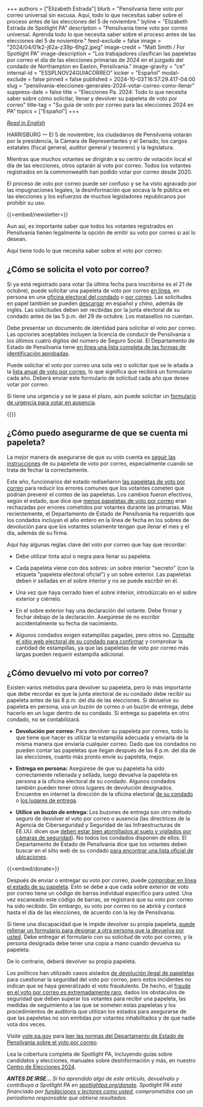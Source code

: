 +++
authors = ["Elizabeth Estrada"]
blurb = "Pensilvania tiene voto por correo universal sin excusa. Aquí, todo lo que necesitas saber sobre el proceso antes de las elecciones del 5 de noviembre."
byline = "Elizabeth Estrada de Spotlight PA"
description = "Pensilvania tiene voto por correo universal. Aprenda todo lo que necesita saber sobre el proceso antes de las elecciones del 5 de noviembre."
feed-exclude = false
image = "2024/04/01k2-j62a-z39p-6hg2.jpeg"
image-credit = "Matt Smith / For Spotlight PA"
image-description = "Los trabajadores clasifican las papeletas por correo el día de las elecciones primarias de 2024 en el juzgado del condado de Northampton en Easton, Pensilvania."
image-gravity = "ce"
internal-id = "ESSPLNOV24GUIACORREO"
kicker = "Español"
modal-exclude = false
pinned = false
published = 2024-10-03T16:57:29.417-04:00
slug = "pensilvania-elecciones-generales-2024-votar-correo-como-llenar"
suppress-date = false
title = "Elecciones Pa. 2024: Todo lo que necesita saber sobre cómo solicitar, llenar y devolver su papeleta de voto por correo"
title-tag = "Su guía de voto por correo para las elecciones 2024 en PA"
topics = ["Español"]
+++

<a href="https://www.spotlightpa.org/news/2024/08/pennsylvania-general-election-2024-mail-ballot-how-to-request-fill-out-return/"><em>Read in English</em></a><em></em>

HARRISBURG — El 5 de noviembre, los ciudadanos de Pensilvania votarán por la presidencia, la Cámara de Representantes y el Senado, los cargos estatales (fiscal general, auditor general y tesorero) y la legislatura.

Mientras que muchos votantes se dirigirán a su centro de votación local el día de las elecciones, otros optarán al voto por correo. Todos los votantes registrados en la commonwealth han podido votar por correo desde 2020.

El proceso de voto por correo puede ser confuso y se ha visto agravado por las impugnaciones legales, la desinformación que socava la fe pública en las elecciones y los esfuerzos de muchos legisladores republicanos por prohibir su uso.

{{<embed/newsletter>}}

Aun así, es importante saber que todos los votantes registrados en Pensilvania tienen legalmente la opción de emitir su voto por correo si así lo desean.

Aquí tiene todo lo que necesita saber sobre el voto por correo:

## ¿Cómo se solicita el voto por correo?

Si ya está registrado para votar (la última fecha para inscribirse es el 21 de octubre), puede solicitar una papeleta de voto por correo <a href="https://www.pavoterservices.pa.gov/OnlineAbsenteeApplication/#/OnlineMailInBegin">en línea</a>, en persona en una <a href="https://www.vote.pa.gov/Resources/espanol/Recursos/Pages/County-Contact-Spanish.aspx">oficina electoral del condado</a> o <a href="https://www.vote.pa.gov/Resources/espanol/Voting-in-PA-Spanish/Pages/Mail-and-Absentee-Ballot-Spanish.aspx">por correo</a>. Las solicitudes en papel también se pueden <a href="https://www.pavoterservices.pa.gov/OnlineAbsenteeApplication/#/OnlineAbsenteeBegin">descargar</a> en español y chino, además de inglés. Las solicitudes deben ser recibidas por la junta electoral de su condado antes de las 5 p.m. del 29 de octubre. Los matasellos no cuentan.

Debe presentar un documento de identidad para solicitar el voto por correo. Las opciones aceptables incluyen la licencia de conducir de Pensilvania o los últimos cuatro dígitos del número de Seguro Social. El Departamento de Estado de Pensilvania tiene <a href="https://www.vote.pa.gov/Resources/espanol/Voting-in-PA-Spanish/Pages/Mail-and-Absentee-Ballot-Spanish.aspx">en línea una lista completa de las formas de identificación aprobadas</a>.

Puede solicitar el voto por correo una sola vez o solicitar que se le añada a la <a href="https://www.vote.pa.gov/Resources/espanol/Voting-in-PA-Spanish/Pages/Mail-and-Absentee-Ballot-Spanish.aspx">lista anual de voto por correo</a>, lo que significa que recibirá un formulario cada año. Deberá enviar este formulario de solicitud cada año que desee votar por correo.

Si tiene una urgencia y se le pasa el plazo, aún puede solicitar un <a href="https://www.vote.pa.gov/Resources/espanol/Voting-in-PA-Spanish/Pages/Mail-and-Absentee-Ballot-Spanish.aspx">formulario de urgencia para votar en ausencia</a>.

{{<dewey-assistant>}}

## ¿Cómo puedo asegurarme de que se cuenta mi papeleta?

La mejor manera de asegurarse de que su voto cuenta es <a href="https://www.vote.pa.gov/Resources/espanol/Voting-in-PA-Spanish/Pages/Mail-and-Absentee-Ballot-Spanish.aspx">seguir las instrucciones</a> de su papeleta de voto por correo, especialmente cuando se trata de fechar la correctamente.

Este año, funcionarios del estado rediseñaron <a href="https://penncapital-star.com/voting/pennsylvania-redesigns-its-mail-in-ballots-for-the-2024-election/">las papeletas de voto por correo</a> para reducir los errores comunes que los votantes cometen que podrían prevenir el conteo de las papeletas. Los cambios fueron efectivos, según el estado, que dice que <a href="https://www.spotlightpa.org/news/2024/05/pennsylvania-election-2024-mail-ballot-rejection-reasons-incorrect-date/">menos papeletas de voto por correo</a> eran rechazadas por errores cometidos por votantes durante las primarias. Más recientemente, el Departamento de Estado de Pensilvania ha requerido que los condados incluyan el año entero en la línea de fecha en los sobres de devolución para que los votantes solamente tengan que llenar el mes y el día, además de su firma.

Aquí hay algunas reglas clave del voto por correo que hay que recordar:

- Debe utilizar tinta azul o negra para llenar su papeleta.

- Cada papeleta viene con dos sobres: un sobre interior &#34;secreto&#34; (con la etiqueta &#34;papeleta electoral oficial&#34;) y un sobre exterior. Las papeletas deben ir selladas en el sobre interior y no se puede escribir en él.

- Una vez que haya cerrado bien el sobre interior, introdúzcalo en el sobre exterior y ciérrelo.

- En el sobre exterior hay una declaración del votante. Debe firmar y fechar debajo de la declaración. Asegúrese de no escribir accidentalmente su fecha de nacimiento.

- Algunos condados exigen estampillas pagadas, pero otros no. <a href="https://www.vote.pa.gov/Resources/espanol/Recursos/Pages/County-Contact-Spanish.aspx">Consulte el sitio web electoral de su condado para confirmar</a> y comprobar la cantidad de estampillas, ya que las papeletas de voto por correo más largas pueden requerir estampilla adicional.

## ¿Cómo devuelvo mi voto por correo?

Existen varios métodos para devolver su papeleta, pero lo más importante que debe recordar es que la junta electoral de su condado debe recibir su papeleta antes de las 8 p.m. del día de las elecciones. Si devuelve su papeleta en persona, usa un buzón de correo o un buzón de entrega, debe hacerlo en un lugar dentro de su condado. Si entrega su papeleta en otro condado, no se contabilizará.

- <strong>Devolución por correo: </strong>Para devolver su papeleta por correo, todo lo que tiene que hacer es utilizar la estampilla adecuada y enviarla de la misma manera que enviaría cualquier correo. Dado que los condados no pueden contar las papeletas que llegan después de las 8 p.m. del día de las elecciones, cuanto más pronto envíe su papeleta, mejor.

- <strong>Entrega en persona:</strong> Asegúrese de que su papeleta ha sido correctamente rellenada y sellada, luego devuelva la papeleta en persona a la oficina electoral de su condado. Algunos condados también pueden tener otros lugares de devolución designados. Encuentre en internet la dirección de la oficina electoral <a href="https://www.vote.pa.gov/Resources/espanol/Recursos/Pages/County-Contact-Spanish.aspx">de su condado</a> o <a href="https://www.vote.pa.gov/Resources/espanol/Voting-in-PA-Spanish/Pages/Return-Ballot-Spanish.aspx">los lugares de entrega</a>.

- <strong>Utilice un buzón de entrega: </strong>Los buzones de entrega<strong> </strong>son otro método seguro de devolver el voto por correo o ausencia (las directrices de la Agencia de Ciberseguridad y Seguridad de las Infraestructuras de EE.UU. dicen que <a href="https://www.eac.gov/sites/default/files/electionofficials/vbm/Ballot_Drop_Box.pdf">deben estar bien atornillados al suelo y vigilados por cámaras de seguridad</a>). No todos los condados disponen de ellos. El Departamento de Estado de Pensilvania dice que los votantes deben buscar en el sitio web de su condado <a href="https://www.vote.pa.gov/Resources/espanol/Recursos/Pages/County-Contact-Spanish.aspx">para encontrar una lista oficial de ubicaciones</a>.

{{<embed/donate>}}

Después de enviar o entregar su voto por correo, puede <a href="https://www.pavoterservices.pa.gov/pages/ballottracking.aspx">comprobar en línea el estado de su papeleta</a>. Esto se debe a que cada sobre exterior de voto por correo tiene un código de barras individual específico para usted. Una vez escaneado este código de barras, se registrará que su voto por correo ha sido recibido. Sin embargo, su voto por correo no se abrirá y contará hasta el día de las elecciones, de acuerdo con la ley de Pensilvania.

Si tiene una discapacidad que le impide devolver su propia papeleta, <a href="https://www.vote.pa.gov/Resources/espanol/Voting-in-PA-Spanish/Pages/Accessible-Voting-Spanish.aspx">puede rellenar un formulario para designar a otra persona que la devuelva por usted</a>. Debe entregar el formulario con su solicitud de voto por correo, y la persona designada debe tener una copia a mano cuando devuelva su papeleta.

De lo contrario, deberá devolver su propia papeleta.

Los políticos han utilizado casos aislados <a href="https://www.mcall.com/news/pennsylvania/mc-nws-pa-lehigh-ballot-drop-box-investigation-20220404-wk4ug6j25fgtffuhiwrxnai2ne-story.html">de devolución ilegal de papeletas</a> para cuestionar la seguridad del voto por correo, pero estos incidentes no indican que se haya generalizado el voto fraudulento. De hecho, el <a href="https://www.cisa.gov/rumorcontrol">fraude en el voto por correo es extremadamente raro</a>, dados los obstáculos de seguridad que deben superar los votantes para recibir una papeleta, las medidas de seguimiento a las que se someten estas papeletas y los procedimientos de auditoría que utilizan los estados para asegurarse de que las papeletas no son emitidas por votantes inhabilitados y de que nadie vota dos veces.

Visite <a href="https://www.vote.pa.gov/">vote.pa.gov</a> para <a href="https://www.vote.pa.gov/Resources/espanol/Sobre-las-Elecciones/Pages/Election-Security-Spanish.aspx">leer las normas del Departamento de Estado de Pensilvania sobre el voto por correo</a>.

Lea la cobertura completa de Spotlight PA, incluyendo guías sobre candidatos y elecciones, manuales sobre desinformación y más, en nuestro <a href="https://www.spotlightpa.org/elections">Centro de Elecciones 2024</a>.

<strong><em>ANTES DE IRSE... </em></strong><em>Si ha aprendido algo de este artículo, devuélvalo y contribuya a Spotlight PA en </em><a href="http://spotlightpa.org/donate"><em>spotlightpa.org/donate</em></a><em>. Spotlight PA está financiado por </em><a href="https://www.spotlightpa.org/support"><em>fundaciones y lectores como usted</em></a><em>, comprometidos con un periodismo responsable que obtiene resultados.</em>

